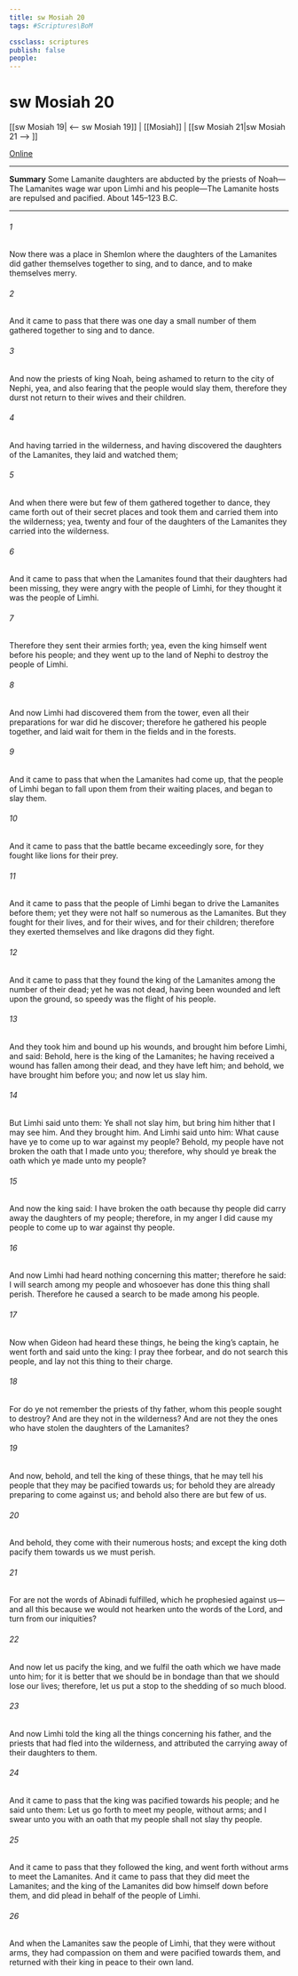 ```yaml
---
title: sw Mosiah 20
tags: #Scriptures\BoM

cssclass: scriptures
publish: false
people:
---
```


# sw Mosiah 20
[[sw Mosiah 19| <-- sw Mosiah 19]] | [[Mosiah]] | [[sw Mosiah 21|sw Mosiah 21 --> ]]

[Online](https://churchofjesuschrist.org/study/scriptures/bofm/mosiah/20?lang=eng)

---
__Summary__
Some Lamanite daughters are abducted by the priests of Noah—The Lamanites wage war upon Limhi and his people—The Lamanite hosts are repulsed and pacified. About 145–123 B.C.

---
###### 1 
Now there was a place in Shemlon where the daughters of the Lamanites did gather themselves together to sing, and to dance, and to make themselves merry.

###### 2 
And it came to pass that there was one day a small number of them gathered together to sing and to dance.

###### 3 
And now the priests of king Noah, being ashamed to return to the city of Nephi, yea, and also fearing that the people would slay them, therefore they durst not return to their wives and their children.

###### 4 
And having tarried in the wilderness, and having discovered the daughters of the Lamanites, they laid and watched them;

###### 5 
And when there were but few of them gathered together to dance, they came forth out of their secret places and took them and carried them into the wilderness; yea, twenty and four of the daughters of the Lamanites they carried into the wilderness.

###### 6 
And it came to pass that when the Lamanites found that their daughters had been missing, they were angry with the people of Limhi, for they thought it was the people of Limhi.

###### 7 
Therefore they sent their armies forth; yea, even the king himself went before his people; and they went up to the land of Nephi to destroy the people of Limhi.

###### 8 
And now Limhi had discovered them from the tower, even all their preparations for war did he discover; therefore he gathered his people together, and laid wait for them in the fields and in the forests.

###### 9 
And it came to pass that when the Lamanites had come up, that the people of Limhi began to fall upon them from their waiting places, and began to slay them.

###### 10 
And it came to pass that the battle became exceedingly sore, for they fought like lions for their prey.

###### 11 
And it came to pass that the people of Limhi began to drive the Lamanites before them; yet they were not half so numerous as the Lamanites. But they fought for their lives, and for their wives, and for their children; therefore they exerted themselves and like dragons did they fight.

###### 12 
And it came to pass that they found the king of the Lamanites among the number of their dead; yet he was not dead, having been wounded and left upon the ground, so speedy was the flight of his people.

###### 13 
And they took him and bound up his wounds, and brought him before Limhi, and said: Behold, here is the king of the Lamanites; he having received a wound has fallen among their dead, and they have left him; and behold, we have brought him before you; and now let us slay him.

###### 14 
But Limhi said unto them: Ye shall not slay him, but bring him hither that I may see him. And they brought him. And Limhi said unto him: What cause have ye to come up to war against my people? Behold, my people have not broken the oath that I made unto you; therefore, why should ye break the oath which ye made unto my people?

###### 15 
And now the king said: I have broken the oath because thy people did carry away the daughters of my people; therefore, in my anger I did cause my people to come up to war against thy people.

###### 16 
And now Limhi had heard nothing concerning this matter; therefore he said: I will search among my people and whosoever has done this thing shall perish. Therefore he caused a search to be made among his people.

###### 17 
Now when Gideon had heard these things, he being the king’s captain, he went forth and said unto the king: I pray thee forbear, and do not search this people, and lay not this thing to their charge.

###### 18 
For do ye not remember the priests of thy father, whom this people sought to destroy? And are they not in the wilderness? And are not they the ones who have stolen the daughters of the Lamanites?

###### 19 
And now, behold, and tell the king of these things, that he may tell his people that they may be pacified towards us; for behold they are already preparing to come against us; and behold also there are but few of us.

###### 20 
And behold, they come with their numerous hosts; and except the king doth pacify them towards us we must perish.

###### 21 
For are not the words of Abinadi fulfilled, which he prophesied against us—and all this because we would not hearken unto the words of the Lord, and turn from our iniquities?

###### 22 
And now let us pacify the king, and we fulfil the oath which we have made unto him; for it is better that we should be in bondage than that we should lose our lives; therefore, let us put a stop to the shedding of so much blood.

###### 23 
And now Limhi told the king all the things concerning his father, and the priests that had fled into the wilderness, and attributed the carrying away of their daughters to them.

###### 24 
And it came to pass that the king was pacified towards his people; and he said unto them: Let us go forth to meet my people, without arms; and I swear unto you with an oath that my people shall not slay thy people.

###### 25 
And it came to pass that they followed the king, and went forth without arms to meet the Lamanites. And it came to pass that they did meet the Lamanites; and the king of the Lamanites did bow himself down before them, and did plead in behalf of the people of Limhi.

###### 26 
And when the Lamanites saw the people of Limhi, that they were without arms, they had compassion on them and were pacified towards them, and returned with their king in peace to their own land.

